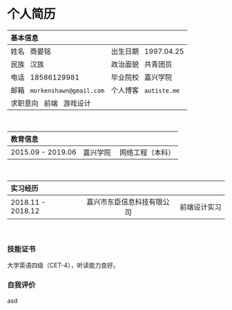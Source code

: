 # 个人简历 #

基本信息|&nbsp;
:-|:-
姓名 &nbsp; 商晏铭                  | 出生日期 &nbsp; 1997.04.25 | ![Image text](https://https://github.com/morken1997/resume/blob/master/sym.JPG)
民族 &nbsp; 汉族                    | 政治面貌 &nbsp; 共青团员
电话 &nbsp; 18586129981             | 毕业院校 &nbsp; 嘉兴学院
邮箱 &nbsp; `morkenshawn@gmail.com` | 个人博客 &nbsp; `autiste.me`
求职意向 &nbsp;   前端  &nbsp; 游戏设计                  |   
<br />


教育信息| &nbsp;  |   &nbsp;
:-|:-:|-:
2015.09 -   2019.06 | 嘉兴学院 | &nbsp;网络工程（本科）
<br />


实习经历 | &nbsp; | &nbsp;
:-|:-:|-:
2018.11 - 2018.12 | 嘉兴市东臣信息科技有限公司 | 前端设计实习
<br />

### 技能证书 ###

大学英语四级（CET-4），听读能力良好。

### 自我评价 ###
asd 
